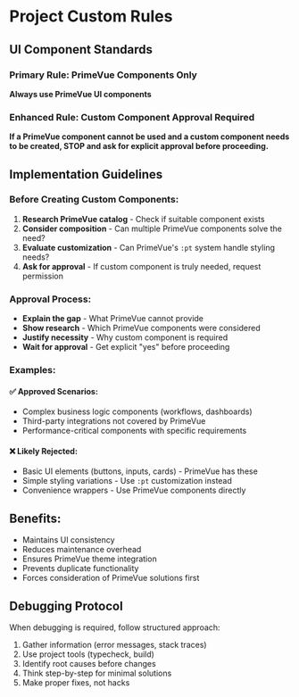 # Project Custom Rules

## UI Component Standards

### Primary Rule: PrimeVue Components Only
**Always use PrimeVue UI components**

### Enhanced Rule: Custom Component Approval Required
**If a PrimeVue component cannot be used and a custom component needs to be created, STOP and ask for explicit approval before proceeding.**

## Implementation Guidelines

### Before Creating Custom Components:
1. **Research PrimeVue catalog** - Check if suitable component exists
2. **Consider composition** - Can multiple PrimeVue components solve the need?
3. **Evaluate customization** - Can PrimeVue's `:pt` system handle styling needs?
4. **Ask for approval** - If custom component is truly needed, request permission

### Approval Process:
- **Explain the gap** - What PrimeVue cannot provide
- **Show research** - Which PrimeVue components were considered
- **Justify necessity** - Why custom component is required
- **Wait for approval** - Get explicit "yes" before proceeding

### Examples:

#### ✅ Approved Scenarios:
- Complex business logic components (workflows, dashboards)
- Third-party integrations not covered by PrimeVue
- Performance-critical components with specific requirements

#### ❌ Likely Rejected:
- Basic UI elements (buttons, inputs, cards) - PrimeVue has these
- Simple styling variations - Use `:pt` customization instead
- Convenience wrappers - Use PrimeVue components directly

## Benefits:
- Maintains UI consistency
- Reduces maintenance overhead  
- Ensures PrimeVue theme integration
- Prevents duplicate functionality
- Forces consideration of PrimeVue solutions first

## Debugging Protocol
When debugging is required, follow structured approach:
1. Gather information (error messages, stack traces)
2. Use project tools (typecheck, build)
3. Identify root causes before changes
4. Think step-by-step for minimal solutions
5. Make proper fixes, not hacks
